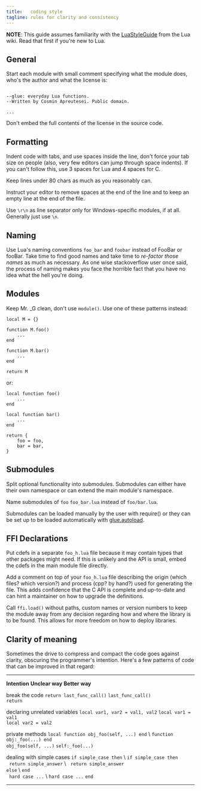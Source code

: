 ```yaml
---
title:   coding style
tagline: rules for clarity and consistency
---
```


__NOTE__: This guide assumes familiarity with the [LuaStyleGuide](http://lua-users.org/wiki/LuaStyleGuide) from the Lua wiki. Read that first if you're new to Lua.

## General

Start each module with small comment specifying what the module does, who's the author and what the license is:

~~~{.lua}

--glue: everyday Lua functions.
--Written by Cosmin Apreutesei. Public domain.

...
~~~

Don't embed the full contents of the license in the source code.

## Formatting

Indent code with tabs, and use spaces inside the line, don't force your tab size on people (also, very few editors can jump through space indents). If you can't follow this, use 3 spaces for Lua and 4 spaces for C.

Keep lines under 80 chars as much as you reasonably can.

Instruct your editor to remove spaces at the end of the line and to keep an empty line at the end of the file.

Use `\r\n` as line separator only for Windows-specific modules, if at all. Generally just use `\n`.

## Naming

Use Lua's naming conventions `foo_bar` and `foobar` instead of FooBar or fooBar. Take time to find good names and take time to _re-factor those names_ as much as necessary. As one wise stackoverflow user once said, the process of naming makes you face the horrible fact that you have no idea what the hell you're doing.

## Modules

Keep Mr. _G clean, don't use `module()`. Use one of these patterns instead:

~~~{.lua}
local M = {}

function M.foo()
	...
end

function M.bar()
	...
end

return M
~~~

or:

~~~{.lua}
local function foo()
	...
end

local function bar()
	...
end

return {
	foo = foo,
	bar = bar,
}
~~~

## Submodules

Split optional functionality into submodules. Submodules can either have their own namespace or can extend the main module's namespace.

Name submodules of `foo` `foo_bar.lua` instead of `foo/bar.lua`.

Submodules can be loaded manually by the user with require() or they can be set up to be loaded automatically with [glue.autoload](/glue#autoload).

## FFI Declarations

Put cdefs in a separate `foo_h.lua` file because it may contain types that other packages might need. If this is unlikely and the API is small, embed the cdefs in the main module file directly.

Add a comment on top of your `foo_h.lua` file describing the origin (which files? which version?) and process (cpp? by hand?) used for generating the file. This adds confidence that the C API is complete and up-to-date and can hint a maintainer on how to upgrade the definitions.

Call `ffi.load()` without paths, custom names or version numbers to keep the module away from any decision regarding how and where the library is to be found. This allows for more freedom on how to deploy libraries.

## Clarity of meaning

Sometimes the drive to compress and compact the code goes against clarity, obscuring the programmer's intention. Here's a few patterns of code that can be improved in that regard:

----------------------------------- ----------------------------------------------- -----------------------------------------------
__Intention__								__Unclear way__											__Better way__

break the code								`return last_func_call()`								`last_func_call()` \
																												`return`

declaring unrelated variables			`local var1, var2 = val1, val2`						`local var1 = val1` \
																												`local var2 = val2`

private methods							`local function obj_foo(self, ...) end` \			`function obj:_foo(...) end` \
												`obj_foo(self, ...)`										`self:_foo(...)`

dealing with simple cases				`if simple_case then` \									`if simple_case then` \
												&nbsp;&nbsp;`return simple_answer` \				&nbsp;&nbsp;`return simple_answer` \
												`else` \														`end` \
												&nbsp;&nbsp;`hard case ...` \							`hard case ...`
												`end`
----------------------------------- ----------------------------------------------- -----------------------------------------------

